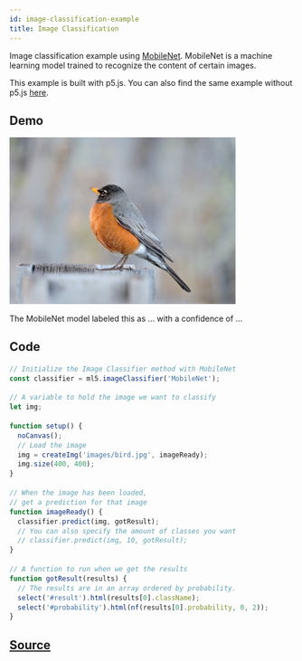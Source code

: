 ```yaml
---
id: image-classification-example
title: Image Classification
---
```


Image classification example using [MobileNet](https://github.com/tensorflow/tfjs-models/tree/master/mobilenet). MobileNet is a machine learning model trained to recognize the content of certain images.

This example is built with p5.js. You can also find the same example without p5.js [here](https://github.com/ml5js/ml5-examples/tree/master/javascript/ImageClassification).

## Demo

<div class="example">
  <img src="assets/img/bird.jpg" id="targetImage" width=400/>
  <p>The MobileNet model labeled this as <span id="result">...</span> with a confidence of  <span id="probability">...</span></p>
</div>

<script src="assets/scripts/example-image-classification.js"></script>

## Code

```javascript
// Initialize the Image Classifier method with MobileNet
const classifier = ml5.imageClassifier('MobileNet');

// A variable to hold the image we want to classify
let img;

function setup() {
  noCanvas();
  // Load the image
  img = createImg('images/bird.jpg', imageReady);
  img.size(400, 400);
}

// When the image has been loaded,
// get a prediction for that image
function imageReady() {
  classifier.predict(img, gotResult);
  // You can also specify the amount of classes you want
  // classifier.predict(img, 10, gotResult);
}

// A function to run when we get the results
function gotResult(results) {
  // The results are in an array ordered by probability.
  select('#result').html(results[0].className);
  select('#probability').html(nf(results[0].probability, 0, 2));
}

```

## [Source](https://github.com/ml5js/ml5-examples/tree/master/p5js/ImageClassification)
